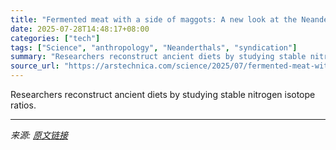 ```yaml
---
title: "Fermented meat with a side of maggots: A new look at the Neanderthal diet"
date: 2025-07-28T14:48:17+08:00
categories: ["tech"]
tags: ["Science", "anthropology", "Neanderthals", "syndication"]
summary: "Researchers reconstruct ancient diets by studying stable nitrogen isotope ratios."
source_url: "https://arstechnica.com/science/2025/07/fermented-meat-with-a-side-of-maggots-a-new-look-at-the-neanderthal-diet/"
---
```


Researchers reconstruct ancient diets by studying stable nitrogen isotope ratios.

---

*来源: [原文链接](https://arstechnica.com/science/2025/07/fermented-meat-with-a-side-of-maggots-a-new-look-at-the-neanderthal-diet/)*
